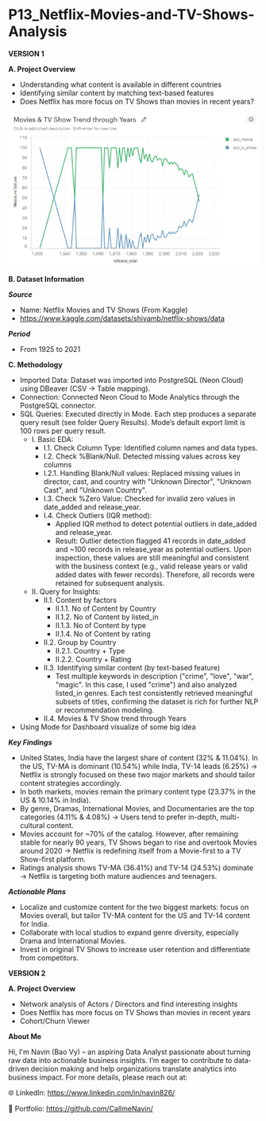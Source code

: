 # P13_Netflix-Movies-and-TV-Shows-Analysis

**VERSION 1**

**A. Project Overview**

- Understanding what content is available in different countries
- Identifying similar content by matching text-based features
- Does Netflix has more focus on TV Shows than movies in recent years?

![Movies & TV Show rate through Years](https://github.com/CallmeNavin/P13_Netflix-Movies-and-TV-Shows-Analysis/blob/main/Version%201/Visualization/Movies%20%26%20TV%20Show%20rate%20through%20Years.png)

**B. Dataset Information**

_**Source**_

- Name: Netflix Movies and TV Shows (From Kaggle)
- https://www.kaggle.com/datasets/shivamb/netflix-shows/data 

_**Period**_

- From 1925 to 2021

**C. Methodology**

- Imported Data: Dataset was imported into PostgreSQL (Neon Cloud) using DBeaver (CSV → Table mapping).
- Connection: Connected Neon Cloud to Mode Analytics through the PostgreSQL connector.
- SQL Queries: Executed directly in Mode. Each step produces a separate query result (see folder Query Results). Mode’s default export limit is 100 rows per query result.
  + I. Basic EDA: 
    + I.1. Check Column Type: Identified column names and data types.
    + I.2. Check %Blank/Null. Detected missing values across key columns
    + I.2.1. Handling Blank/Null values: Replaced missing values in director, cast, and country with "Unknown Director", "Unknown Cast", and "Unknown Country".
    + I.3. Check %Zero Value: Checked for invalid zero values in date_added and release_year.
    + I.4. Check Outliers (IQR method):
      - Applied IQR method to detect potential outliers in date_added and release_year.
      - Result: Outlier detection flagged 41 records in date_added and ~100 records in release_year as potential outliers. Upon inspection, these values are still meaningful and consistent with the business context (e.g., valid release years or valid added dates with fewer records). Therefore, all records were retained for subsequent analysis.
  + II. Query for Insights:
    - II.1. Content by factors
      + II.1.1. No of Content by Country
      + II.1.2. No of Content by listed_in
      + II.1.3. No of Content by type
      + II.1.4. No of Content by rating
    - II.2. Group by Country
      + II.2.1. Country + Type
      + II.2.2. Country + Rating
    - II.3. Identifying similar content (by text-based feature)
      + Test multiple keywords in description ("crime", "love", "war", "magic". In this case, I used "crime") and also analyzed listed_in genres. Each test consistently retrieved meaningful subsets of titles, confirming the dataset is rich for further NLP or recommendation modeling.
    - II.4. Movies & TV Show trend through Years
- Using Mode for Dashboard visualize of some big idea

_**Key Findings**_

- United States, India have the largest share of content (32% & 11.04%). In the US, TV-MA is dominant (10.54%) while India, TV-14 leads (6.25%) → Netflix is strongly focused on these two major markets and should tailor content strategies accordingly.
- In both markets, movies remain the primary content type (23.37% in the US & 10.14% in India).
- By genre, Dramas, International Movies, and Documentaries are the top categories (4.11% & 4.08%) → Users tend to prefer in-depth, multi-cultural content.
- Movies account for ~70% of the catalog. However, after remaining stable for nearly 90 years, TV Shows began to rise and overtook Movies around 2020 → Netflix is redefining itself from a Movie-first to a TV Show-first platform.
- Ratings analysis shows TV-MA (36.41%) and TV-14 (24.53%) dominate → Netflix is targeting both mature audiences and teenagers.

_**Actionable Plans**_

- Localize and customize content for the two biggest markets: focus on Movies overall, but tailor TV-MA content for the US and TV-14 content for India.
- Collaborate with local studios to expand genre diversity, especially Drama and International Movies.
- Invest in original TV Shows to increase user retention and differentiate from competitors.

**VERSION 2**

**A. Project Overview**

- Network analysis of Actors / Directors and find interesting insights
- Does Netflix has more focus on TV Shows than movies in recent years
- Cohort/Churn Viewer

**About Me**

Hi, I'm Navin (Bao Vy) – an aspiring Data Analyst passionate about turning raw data into actionable business insights. I’m eager to contribute to data-driven decision making and help organizations translate analytics into business impact. For more details, please reach out at:

🌐 LinkedIn: https://www.linkedin.com/in/navin826/

📂 Portfolio: https://github.com/CallmeNavin/
